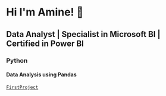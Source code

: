 <h0></h0>
 <h1>Hi I'm Amine! 👋 </h1>
 <h2>Data Analyst | Specialist in Microsoft BI | Certified in Power BI</h2>
 <h3> Python </h3>
 <h4> Data Analysis using Pandas </h4>
 
[`FirstProject`](https://github.com/AmineHarkane/Pandas/blob/main/Data%20Analysis%20using%20Pandas.ipynb)


<!--
**AmineHarkane/AmineHarkane** is a ✨ _special_ ✨ repository because its `README.md` (this file) appears on your GitHub profile.

Here are some ideas to get you started:

- 🔭 I’m currently working on ...
- 🌱 I’m currently learning ...
- 👯 I’m looking to collaborate on ...
- 🤔 I’m looking for help with ...
- 💬 Ask me about ...
- 📫 How to reach me: ...
- 😄 Pronouns: ...
- ⚡ Fun fact: ...
-->
